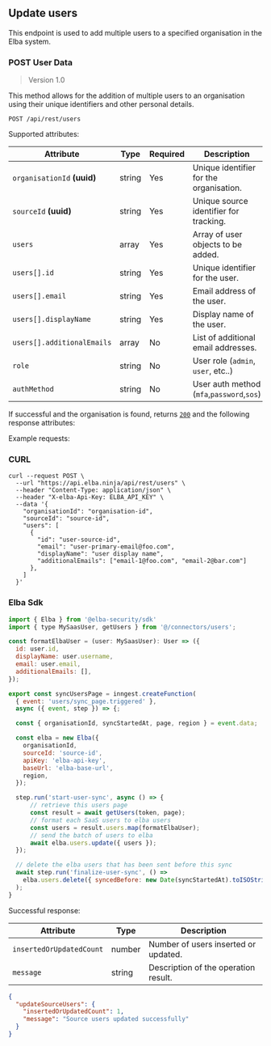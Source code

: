 
## Update users
This endpoint is used to add multiple users to a specified organisation in the Elba system.

### POST User Data

> Version 1.0

This method allows for the addition of multiple users to an organisation using their unique identifiers and other personal details.

```plaintext
POST /api/rest/users
```

Supported attributes:

| Attribute                | Type     | Required | Description                                  |
|--------------------------|----------|----------|----------------------------------------------|
| `organisationId` **(uuid)**        | string   | Yes      | Unique identifier for the organisation.      |
| `sourceId`  **(uuid)**             | string   | Yes      | Unique source identifier for tracking.       |
| `users`                  | array    | Yes      | Array of user objects to be added.           |
| `users[].id`             | string   | Yes      | Unique identifier for the user.              |
| `users[].email`          | string   | Yes      | Email address of the user.                   |
| `users[].displayName`    | string   | Yes      | Display name of the user.                    |
| `users[].additionalEmails`| array  | No       | List of additional email addresses.         |
| `role`              | string   | No      | User role (`admin`, `user`, etc..)      |
| `authMethod`               | string   | No      | User auth method (`mfa`,`password`,`sos`)|

If successful and the organisation is found, returns [`200`](rest/index.md#status-codes) and the following response attributes:

Example requests:
### CURL
```shell
curl --request POST \
  --url "https://api.elba.ninja/api/rest/users" \
  --header "Content-Type: application/json" \
  --header "X-elba-Api-Key: ELBA_API_KEY" \
  --data '{
    "organisationId": "organisation-id",
    "sourceId": "source-id",
    "users": [
      {
        "id": "user-source-id",
        "email": "user-primary-email@foo.com",
        "displayName": "user display name",
        "additionalEmails": ["email-1@foo.com", "email-2@bar.com"]
      },
    ]
  }'
```

### Elba Sdk
```javascript
import { Elba } from '@elba-security/sdk'
import { type MySaasUser, getUsers } from '@/connectors/users';

const formatElbaUser = (user: MySaasUser): User => ({
  id: user.id,
  displayName: user.username,
  email: user.email,
  additionalEmails: [],
});

export const syncUsersPage = inngest.createFunction(
  { event: 'users/sync_page.triggered' },
  async ({ event, step }) => {;

  const { organisationId, syncStartedAt, page, region } = event.data;

  const elba = new Elba({
    organisationId,
    sourceId: 'source-id',
    apiKey: 'elba-api-key',
    baseUrl: 'elba-base-url',
    region,
  });

  step.run('start-user-sync', async () => {
      // retrieve this users page
      const result = await getUsers(token, page);
      // format each SaaS users to elba users
      const users = result.users.map(formatElbaUser);
      // send the batch of users to elba
      await elba.users.update({ users });
  });

  // delete the elba users that has been sent before this sync
  await step.run('finalize-user-sync', () =>
    elba.users.delete({ syncedBefore: new Date(syncStartedAt).toISOString() })
  );
}

```
Successful response:

| Attribute                | Type     | Description                          |
|--------------------------|----------|--------------------------------------|
| `insertedOrUpdatedCount` | number   | Number of users inserted or updated. |
| `message`               | string   | Description of the operation result.  |

```json
{
  "updateSourceUsers": {
    "insertedOrUpdatedCount": 1,
    "message": "Source users updated successfully"
  }
}
```
